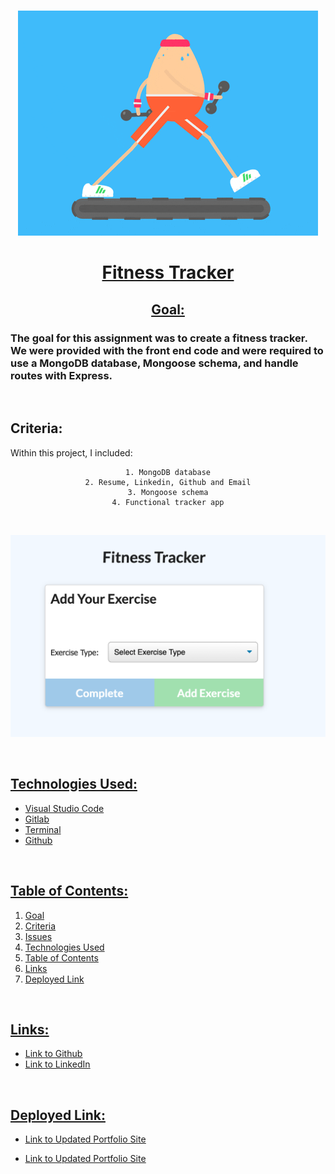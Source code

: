 <br>
<u>

<center>

![alttext](assets/giphy.gif)


# Fitness Tracker 

</u>

<u>

## Goal: 

</u>
</center>

### The goal for this assignment was to create a fitness tracker. We were provided with the front end code and were required to use a MongoDB database, Mongoose schema, and handle routes with Express.

<br>



## Criteria:

Within this project, I included:

<center>

```
1. MongoDB database
2. Resume, Linkedin, Github and Email
3. Mongoose schema
4. Functional tracker app

 ```

</center>


<br>


![img](assets/fitnesstracker.png)

<u>

<br>

## Technologies Used:

- Visual Studio Code
- Gitlab
- Terminal
- Github

<br>

## Table of Contents:
1. Goal
2. Criteria
3. Issues
4. Technologies Used
5. Table of Contents
6. Links
7. Deployed Link


<br>

## Links:

- [Link to Github](https://github.com/kellystone4/fitnessTracker)
- [Link to LinkedIn](https://www.linkedin.com/in/kelly-a-stone/)

<br>

## Deployed Link:
- [Link to Updated Portfolio Site](https://kellystone4.github.io/fitnessTracker/)

- [Link to Updated Portfolio Site](https://guarded-sands-28138.herokuapp.com/)